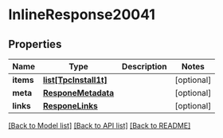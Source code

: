 # InlineResponse20041

## Properties
Name | Type | Description | Notes
------------ | ------------- | ------------- | -------------
**items** | [**list[TpcInstall1t]**](TpcInstall1t.md) |  | [optional] 
**meta** | [**ResponeMetadata**](ResponeMetadata.md) |  | [optional] 
**links** | [**ResponeLinks**](ResponeLinks.md) |  | [optional] 

[[Back to Model list]](../README.md#documentation-for-models) [[Back to API list]](../README.md#documentation-for-api-endpoints) [[Back to README]](../README.md)


